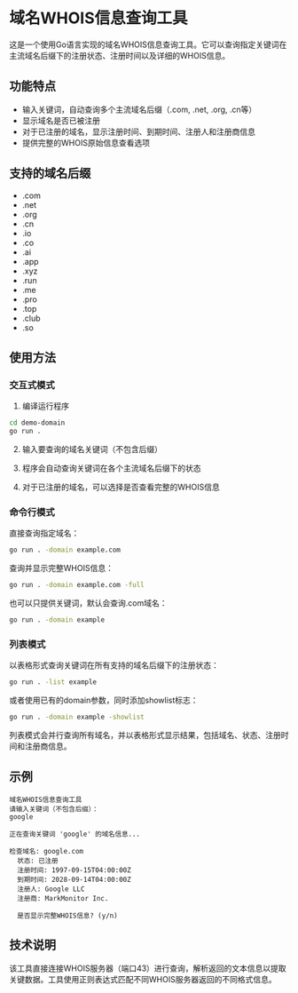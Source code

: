 # 域名WHOIS信息查询工具

这是一个使用Go语言实现的域名WHOIS信息查询工具。它可以查询指定关键词在主流域名后缀下的注册状态、注册时间以及详细的WHOIS信息。

## 功能特点

- 输入关键词，自动查询多个主流域名后缀（.com, .net, .org, .cn等）
- 显示域名是否已被注册
- 对于已注册的域名，显示注册时间、到期时间、注册人和注册商信息
- 提供完整的WHOIS原始信息查看选项

## 支持的域名后缀

- .com
- .net
- .org
- .cn
- .io
- .co
- .ai
- .app
- .xyz
- .run
- .me
- .pro
- .top
- .club
- .so

## 使用方法

### 交互式模式

1. 编译运行程序
```bash
cd demo-domain
go run .
```

2. 输入要查询的域名关键词（不包含后缀）

3. 程序会自动查询关键词在各个主流域名后缀下的状态

4. 对于已注册的域名，可以选择是否查看完整的WHOIS信息

### 命令行模式

直接查询指定域名：

```bash
go run . -domain example.com
```

查询并显示完整WHOIS信息：

```bash
go run . -domain example.com -full
```

也可以只提供关键词，默认会查询.com域名：

```bash
go run . -domain example
```

### 列表模式

以表格形式查询关键词在所有支持的域名后缀下的注册状态：

```bash
go run . -list example
```

或者使用已有的domain参数，同时添加showlist标志：

```bash
go run . -domain example -showlist
```

列表模式会并行查询所有域名，并以表格形式显示结果，包括域名、状态、注册时间和注册商信息。

## 示例

```
域名WHOIS信息查询工具
请输入关键词（不包含后缀）：
google

正在查询关键词 'google' 的域名信息...

检查域名: google.com
  状态: 已注册
  注册时间: 1997-09-15T04:00:00Z
  到期时间: 2028-09-14T04:00:00Z
  注册人: Google LLC
  注册商: MarkMonitor Inc.

  是否显示完整WHOIS信息? (y/n)
```

## 技术说明

该工具直接连接WHOIS服务器（端口43）进行查询，解析返回的文本信息以提取关键数据。工具使用正则表达式匹配不同WHOIS服务器返回的不同格式信息。 